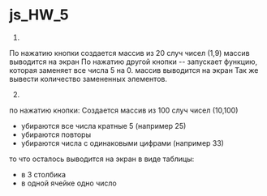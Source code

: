 # js_HW_5
1.
По нажатию кнопки создается массив из 20 случ чисел (1,9)
массив выводится на экран
По нажатию другой кнопки -- запускает функцию, которая заменяет все числа 5 на 0. 
массив выводится на экран
Так же вывести количество замененных элементов.

2.
по нажатию кнопки:
Создается массив из 100 случ чисел (10,100)
- убираются все числа кратные 5 (например 25)
- убираются повторы
- убираются числа с одинаковыми цифрами (например 33)

то что осталось выводится на экран в виде таблицы:
- в 3 столбика
- в одной ячейке одно число

